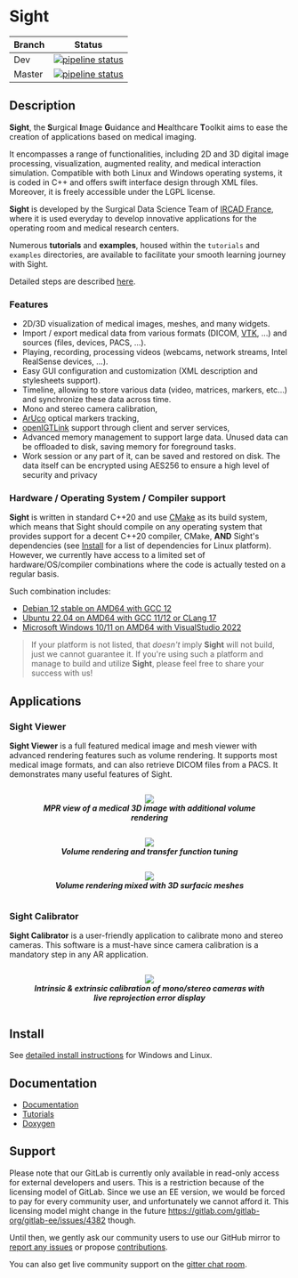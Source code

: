# Sight

| Branch |    Status |
|--------|-----------|
| Dev    | [![pipeline status](https://git.ircad.fr/Sight/sight/badges/dev/pipeline.svg)](https://git.ircad.fr/Sight/sight/commits/dev) |
| Master | [![pipeline status](https://git.ircad.fr/Sight/sight/badges/master/pipeline.svg)](https://git.ircad.fr/Sight/sight/commits/master) |

## Description
<!-- (cspell: disable) -->
**Sight**, the **S**urgical **I**mage **G**uidance and **H**ealthcare **T**oolkit aims to ease the creation of
applications based on medical imaging.
<!-- (cspell: enable) -->

It encompasses a range of functionalities, including 2D and 3D digital image processing, visualization, augmented
reality, and medical interaction simulation. Compatible with both Linux and Windows operating systems,
it is coded in C++ and offers swift interface design through XML files. Moreover, it is freely accessible under the
LGPL license.

**Sight** is developed by the Surgical Data Science Team of [IRCAD France](https://www.ircad.fr), where it is
used everyday to develop innovative applications for the operating room and medical research centers.

Numerous **tutorials** and **examples**, housed within the `tutorials` and `examples` directories, are available to
facilitate your smooth learning journey with Sight.

Detailed steps are described [here](https://sight.pages.ircad.fr/sight-doc/Tutorials/index.html).

### Features

- 2D/3D visualization of medical images, meshes, and many widgets.
- Import / export medical data from various formats (DICOM, [VTK](https://www.vtk.org/), ...) and sources
  (files, devices, PACS, ...).
- Playing, recording, processing videos (webcams, network streams, Intel RealSense devices, ...).
- Easy GUI configuration and customization (XML description and stylesheets support).
- Timeline, allowing to store various data (video, matrices, markers, etc...) and synchronize these data across time.
- Mono and stereo camera calibration,
- [ArUco](https://sourceforge.net/projects/aruco/) optical markers tracking,
- [openIGTLink](http://openigtlink.org/) support through client and server services,
- Advanced memory management to support large data. Unused data can be offloaded to disk, saving memory for foreground
  tasks.
- Work session or any part of it, can be saved and restored on disk. The data itself can be encrypted using AES256 to
  ensure a high level of security and privacy


### Hardware / Operating System / Compiler support

**Sight** is written in standard C++20 and use [CMake](https://cmake.org/) as its build system, which means that Sight
should compile on any operating system that provides support for a decent C++20 compiler, CMake, **AND** Sight's
dependencies (see [Install](#install) for a list of dependencies for Linux platform). However, we currently have access
to a limited set of hardware/OS/compiler combinations where the code is actually tested on a regular basis.

Such combination includes:
-  [Debian 12 stable on AMD64 with GCC 12](https://www.debian.org/ports/amd64)
-  [Ubuntu 22.04 on AMD64 with GCC 11/12 or CLang 17](https://releases.ubuntu.com/22.04/)
-  [Microsoft Windows 10/11 on AMD64 with VisualStudio 2022](https://www.microsoft.com/windows/)

> If your platform is not listed, that *doesn't* imply **Sight** will not build, just we cannot guarantee it.
> If you're using such a platform and manage to build and utilize **Sight**, please feel free to share your success
> with us!

## Applications

### Sight Viewer

**Sight Viewer** is a full featured medical image and mesh viewer with advanced rendering features such as volume
rendering. It supports most medical image formats, and can also retrieve DICOM files from a PACS. It demonstrates many
useful features of Sight.

<div align=center style="text-align: center; display: flex; flex-flow: row wrap; justify-content: space-around;">
<figure>
    <img src="https://git.ircad.fr/sight/sight-doc/-/raw/dev/Introduction/media/SightViewer01.gif">
    <figcaption>
        <b><i>MPR view of a medical 3D image with additional volume rendering</i></b>
    </figcaption>
</figure>
<figure>
    <img src="https://git.ircad.fr/sight/sight-doc/-/raw/dev/Introduction/media/SightViewer02.gif">
    <figcaption>
        <b><i>Volume rendering and transfer function tuning</i></b>
    </figcaption>
</figure>
<figure>
    <img src="https://git.ircad.fr/sight/sight-doc/-/raw/dev/Introduction/media/mixed_vr_reconstructions.gif">
    <figcaption>
        <b><i>Volume rendering mixed with 3D surfacic meshes</i></b>
    </figcaption>
</figure>
</div>

### Sight Calibrator

**Sight Calibrator** is a user-friendly application to calibrate mono and stereo cameras.
This software is a must-have since camera calibration is a mandatory step in any AR application.

<div align=center style="text-align: center; display: flex; flex-flow: row wrap; justify-content: space-around;">
<figure style="">
    <img src="https://git.ircad.fr/sight/sight-doc/-/raw/dev/Introduction/media/SightCalibrator01.gif">
    <figcaption>
        <b><i>Intrinsic & extrinsic calibration of mono/stereo cameras with live reprojection error display</i></b>
    </figcaption>
</figure>
</div>

## Install

See [detailed install instructions](https://sight.pages.ircad.fr/sight-doc/Installation/index.html) for Windows and
Linux.

## Documentation

* [Documentation](https://sight.pages.ircad.fr/sight-doc)
* [Tutorials](https://sight.pages.ircad.fr/sight-doc/Tutorials/index.html)
* [Doxygen](https://sight.pages.ircad.fr/sight)

## Support

Please note that our GitLab is currently only available in read-only access for external developers and users. This is a
restriction because of the licensing model of GitLab. Since we use an EE version, we would be forced to pay for every
community user, and unfortunately we cannot afford it. This licensing model might change in the future
https://gitlab.com/gitlab-org/gitlab-ee/issues/4382 though.

Until then, we gently ask our community users to use our GitHub mirror to
[report any issues](https://github.com/IRCAD/sight/issues) or propose
[contributions](https://github.com/IRCAD/sight/pulls).

You can also get live community support on the
[gitter chat room](https://matrix.to/#/#IRCAD-IHU_sight-support:gitter.im).

